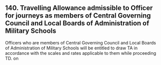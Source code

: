 ## 140. Travelling Allowance admissible to Officer for journeys as members of Central Governing Council and Local Boards of Administration of Military Schools

Officers who are members of Central Governing Council and Local Boards of Administration of Military Schools will be entitled to draw TA in accordance with the scales and rates applicable to them while proceeding TD. on
